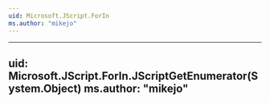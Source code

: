 ```yaml
---
uid: Microsoft.JScript.ForIn
ms.author: "mikejo"
---
```


---
uid: Microsoft.JScript.ForIn.JScriptGetEnumerator(System.Object)
ms.author: "mikejo"
---
